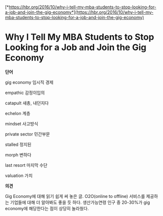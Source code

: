[*https://hbr.org/2016/10/why-i-tell-my-mba-students-to-stop-looking-for-a-job-and-join-the-gig-economy*](https://hbr.org/2016/10/why-i-tell-my-mba-students-to-stop-looking-for-a-job-and-join-the-gig-economy)

Why I Tell My MBA Students to Stop Looking for a Job and Join the Gig Economy
=============================================================================

**단어**

gig economy 임시직 경제

empathic 감정이입의

catapult 새총, 내던지다

echelon 계층

mindset 사고방식

private sector 민간부문

stalled 정지된

morph 변하다

last resort 마지막 수단

valuation 가치

**의견**

Gig Economy에 대해 읽기 쉽게 써 놓은 글. O2O(online to offline) 서비스를 제공하는 기업들에 대해 더 알아봐도 좋을 듯 하다. 생산가능연령 인구 중 20-30%가 gig economy에 해당한다는 점이 상당히 놀라웠다.
